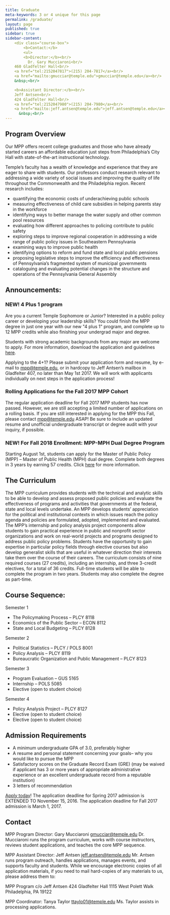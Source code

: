 ```yaml
---
title: Graduate
meta-keywords: 3 or 4 unique for this page
permalink: /graduate/
layout: page
published: true
sidebar: true
sidebar-content: 
    <div class="course-box">
        <b>Contact:</b>
        <ul>
        <b>Director:</b><br/>
          Dr. Gary Mucciaroni<br/>
    460 Gladfelter Hall<br/>
    <a href="tel:2152047817">(215) 204-7817</a><br/>
    <a href="mailto:gmucciar@temple.edu">gmucciar@temple.edu</a><br/>
    &nbsp;<br/> 

    <b>Assistant Director:</b><br/>
    Jeff Antsen<br/>
    424 Gladfelter Hall<br/>
    <a href="tel:2152047980">(215) 204-7980</a><br/>
    <a href="mailto:jeff.antsen@temple.edu">jeff.antsen@temple.edu</a><br/>
      &nbsp;<br/>
---
```

## Program Overview

Our MPP offers recent college graduates and those who have already started careers an affordable education just steps from Philadelphia’s City Hall with state-of-the-art instructional technology.

Temple’s faculty has a wealth of knowledge and experience that they are eager to share with students. Our professors conduct research relevant to addressing a wide variety of social issues and improving the quality of life throughout the Commonwealth and the Philadelphia region. Recent research includes:

- quantifying the economic costs of underachieving public schools
- measuring effectiveness of child care subsidies in helping parents stay in the workforce
- identifying ways to better manage the water supply and other common pool resources
- evaluating how different approaches to policing contribute to public safety
- exploring steps to improve regional cooperation in addressing a wide range of public policy issues in Southeastern Pennsylvania
- examining ways to improve public health
- identifying options to reform and fund state and local public pensions
- proposing legislative steps to improve the efficiency and effectiveness of Pennsylvania’s fragmented system of municipal governments
- cataloguing and evaluating potential changes in the structure and operations of the Pennsylvania General Assembly

## Announcements:

### NEW! 4 Plus 1 program

Are you a current Temple Sophomore or Junior? Interested in a public policy career or developing your leadership skills? You could finish the MPP degree in just one year with our new "4 plus 1" program, and complete up to 12 MPP credits while also finishing your undergrad major and degree.

Students with strong academic backgrounds from any major are welcome to apply. For more information, download the application and guidelines [here](http://www.cla.temple.edu/politicalscience/files/2017/04/Revised-Application-and-Guidelines-for-MPP-4-plus-1-program.docx).  

Applying to the 4+1?  Please submit your application form and resume, by e-mail to [mpp@temple.edu](mailto:mpp@temple.edu), or in hardcopy to Jeff Antsen’s mailbox in Gladfelter 407, no later than May 1st 2017. We will work with applicants individually on next steps in the application process!

### Rolling Applications for the Fall 2017 MPP Cohort

The regular application deadline for Fall 2017 MPP students has now passed.  However, we are still accepting a limited number of applications on a rolling basis. If you are still interested in applying for the MPP this Fall, please contact [mpp@temple.edu](mailto:mpp@temple.edu) ASAP! Be sure to include an updated resume and unofficial undergraduate transcript or degree audit with your inquiry, if possible.

### NEW!  For Fall 2018 Enrollment:  MPP-MPH Dual Degree Program

Starting August 1st, students can apply for the Master of Public Policy (MPP) – Master of Public Health (MPH) dual degree. Complete both degrees in 3 years by earning 57 credits. Click [here](http://www.cla.temple.edu/politicalscience/files/2017/05/MPP-MPH-website-copy.docx) for more information.

## The Curriculum

The MPP curriculum provides students with the technical and analytic skills to be able to develop and assess proposed public policies and evaluate the effectiveness of programs and activities that governments at the federal, state and local levels undertake. An MPP develops students’ appreciation for the political and institutional contexts in which issues reach the policy agenda and policies are formulated, adopted, implemented and evaluated.  The MPP’s internship and policy analysis project components allow students to gain practical experience in public and nonprofit sector organizations and work on real-world projects and programs designed to address public policy problems.  Students have the opportunity to gain expertise in particular policy fields through elective courses but also develop generalist skills that are useful in whatever direction their interests take them over the course of their careers.
The curriculum consists of nine required courses (27 credits), including an internship, and three 3-credit electives, for a total of 36 credits. Full-time students will be able to complete the program in two years.  Students may also complete the degree as part-time.

## Course Sequence:

Semester 1

- The Policymaking Process – PLCY 8118
- Economics of the Public Sector – ECON 8112
- State and Local Budgeting – PLCY 8128

Semester 2

- Political Statistics – PLCY / POLS 8001
- Policy Analysis – PLCY 8119
- Bureaucratic Organization and Public Management – PLCY 8123

Semester 3

- Program Evaluation – GUS 5165
- Internship – POLS 5085
- Elective (open to student choice)

Semester 4

- Policy Analysis Project – PLCY 8127
- Elective (open to student choice)
- Elective (open to student choice)

## Admission Requirements

- A minimum undergraduate GPA of 3.0, preferably higher
- A resume and personal statement concerning your goals– why you would like to pursue the MPP
- Satisfactory scores on the Graduate Record Exam (GRE) (may be waived if applicant has 3 or more years of appropriate administrative experience or an excellent undergraduate record from a reputable institution)
- 3 letters of recommendation

[Apply today](http://www.temple.edu/apply/common/appcheck.asp)!
The application deadline for Spring 2017 admission is EXTENDED TO November 15, 2016.
The application deadline for Fall 2017 admission is March 1, 2017.

## Contact

MPP Program Director: Gary Mucciaroni
[gmucciar@temple.edu](mailto:gmucciar@temple.edu)
Dr. Mucciaroni runs the program curriculum, works with course instructors, reviews student applications, and teaches the core MPP sequence.

MPP Assistant Director: Jeff Antsen
[jeff.antsen@temple.edu](mailto:jeff.antsen@temple.edu)
Mr. Antsen runs program outreach, handles applications, manages events, and supports faculty and students.
While we encourage electronic copies of all application materials, if you need to mail hard-copies of any materials to us, please address them to:

MPP Program c/o Jeff Antsen
424 Gladfelter Hall
1115 West Polett Walk
Philadelphia, PA 19122

MPP Coordinator: Tanya Taylor
[ttaylo01@temple.edu](mailto:ttaylo01@temple.edu)
Ms. Taylor assists in processing applications.
